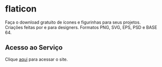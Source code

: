 # flaticon

Faça o download gratuito de ícones e figurinhas para seus projetos. Criações feitas por e para designers. Formatos PNG, SVG, EPS, PSD e BASE 64.

## Acesso ao Serviço

Clique [aqui](https://www.flaticon.com) para acessar o site.